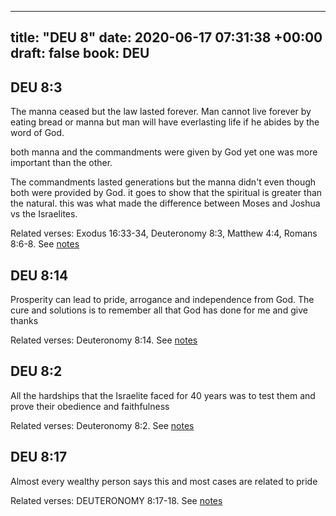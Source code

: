 
---
title: "DEU 8"
date: 2020-06-17 07:31:38 +00:00
draft: false
book: DEU
---

## DEU 8:3

The manna ceased but the law lasted forever. Man cannot live forever by eating bread or manna but man will have everlasting life if he abides by the word of God.

both manna and the commandments were given by God yet one was more important than the other.

The commandments lasted generations but the manna didn't even though both were provided by God. it goes to show that the spiritual is greater than the natural. this was what made the difference between Moses and Joshua vs the Israelites.

Related verses: Exodus 16:33-34, Deuteronomy 8:3, Matthew 4:4, Romans 8:6-8. See [notes](https://my.bible.com/notes/3453783682023416530)


## DEU 8:14

Prosperity can lead to pride, arrogance and independence from God. The cure and solutions is to remember all that God has done for me and give thanks

Related verses: Deuteronomy 8:14. See [notes](https://my.bible.com/notes/3373848597686378951)


## DEU 8:2

All the hardships that the Israelite faced for 40 years was to test them and prove their obedience and faithfulness

Related verses: Deuteronomy 8:2. See [notes](https://my.bible.com/notes/3373845606820471196)


## DEU 8:17

Almost every wealthy person says this and most cases are related to pride

Related verses: DEUTERONOMY 8:17-18. See [notes](https://my.bible.com/notes/2687617508555088326)


